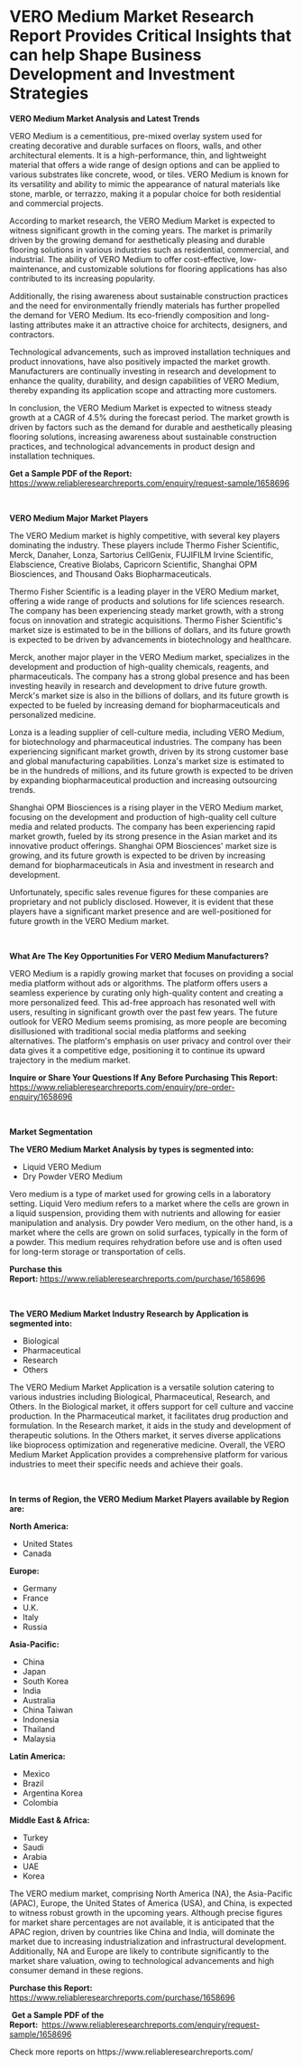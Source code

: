 <p><h1>VERO Medium Market Research Report Provides Critical Insights that can help Shape Business Development and Investment Strategies</h1></p><p><strong>VERO Medium Market Analysis and Latest Trends</strong></p>
<p><p>VERO Medium is a cementitious, pre-mixed overlay system used for creating decorative and durable surfaces on floors, walls, and other architectural elements. It is a high-performance, thin, and lightweight material that offers a wide range of design options and can be applied to various substrates like concrete, wood, or tiles. VERO Medium is known for its versatility and ability to mimic the appearance of natural materials like stone, marble, or terrazzo, making it a popular choice for both residential and commercial projects.</p><p>According to market research, the VERO Medium Market is expected to witness significant growth in the coming years. The market is primarily driven by the growing demand for aesthetically pleasing and durable flooring solutions in various industries such as residential, commercial, and industrial. The ability of VERO Medium to offer cost-effective, low-maintenance, and customizable solutions for flooring applications has also contributed to its increasing popularity.</p><p>Additionally, the rising awareness about sustainable construction practices and the need for environmentally friendly materials has further propelled the demand for VERO Medium. Its eco-friendly composition and long-lasting attributes make it an attractive choice for architects, designers, and contractors.</p><p>Technological advancements, such as improved installation techniques and product innovations, have also positively impacted the market growth. Manufacturers are continually investing in research and development to enhance the quality, durability, and design capabilities of VERO Medium, thereby expanding its application scope and attracting more customers.</p><p>In conclusion, the VERO Medium Market is expected to witness steady growth at a CAGR of 4.5% during the forecast period. The market growth is driven by factors such as the demand for durable and aesthetically pleasing flooring solutions, increasing awareness about sustainable construction practices, and technological advancements in product design and installation techniques.</p></p>
<p><strong>Get a Sample PDF of the Report:&nbsp;</strong> <a href="https://www.reliableresearchreports.com/enquiry/request-sample/1658696">https://www.reliableresearchreports.com/enquiry/request-sample/1658696</a></p>
<p>&nbsp;</p>
<p><strong>VERO Medium Major Market Players</strong></p>
<p><p>The VERO Medium market is highly competitive, with several key players dominating the industry. These players include Thermo Fisher Scientific, Merck, Danaher, Lonza, Sartorius CellGenix, FUJIFILM Irvine Scientific, Elabscience, Creative Biolabs, Capricorn Scientific, Shanghai OPM Biosciences, and Thousand Oaks Biopharmaceuticals.</p><p>Thermo Fisher Scientific is a leading player in the VERO Medium market, offering a wide range of products and solutions for life sciences research. The company has been experiencing steady market growth, with a strong focus on innovation and strategic acquisitions. Thermo Fisher Scientific's market size is estimated to be in the billions of dollars, and its future growth is expected to be driven by advancements in biotechnology and healthcare.</p><p>Merck, another major player in the VERO Medium market, specializes in the development and production of high-quality chemicals, reagents, and pharmaceuticals. The company has a strong global presence and has been investing heavily in research and development to drive future growth. Merck's market size is also in the billions of dollars, and its future growth is expected to be fueled by increasing demand for biopharmaceuticals and personalized medicine.</p><p>Lonza is a leading supplier of cell-culture media, including VERO Medium, for biotechnology and pharmaceutical industries. The company has been experiencing significant market growth, driven by its strong customer base and global manufacturing capabilities. Lonza's market size is estimated to be in the hundreds of millions, and its future growth is expected to be driven by expanding biopharmaceutical production and increasing outsourcing trends.</p><p>Shanghai OPM Biosciences is a rising player in the VERO Medium market, focusing on the development and production of high-quality cell culture media and related products. The company has been experiencing rapid market growth, fueled by its strong presence in the Asian market and its innovative product offerings. Shanghai OPM Biosciences' market size is growing, and its future growth is expected to be driven by increasing demand for biopharmaceuticals in Asia and investment in research and development.</p><p>Unfortunately, specific sales revenue figures for these companies are proprietary and not publicly disclosed. However, it is evident that these players have a significant market presence and are well-positioned for future growth in the VERO Medium market.</p></p>
<p>&nbsp;</p>
<p><strong>What Are The Key Opportunities For VERO Medium Manufacturers?</strong></p>
<p><p>VERO Medium is a rapidly growing market that focuses on providing a social media platform without ads or algorithms. The platform offers users a seamless experience by curating only high-quality content and creating a more personalized feed. This ad-free approach has resonated well with users, resulting in significant growth over the past few years. The future outlook for VERO Medium seems promising, as more people are becoming disillusioned with traditional social media platforms and seeking alternatives. The platform's emphasis on user privacy and control over their data gives it a competitive edge, positioning it to continue its upward trajectory in the medium market.</p></p>
<p><strong>Inquire or Share Your Questions If Any Before Purchasing This Report:</strong> <a href="https://www.reliableresearchreports.com/enquiry/pre-order-enquiry/1658696">https://www.reliableresearchreports.com/enquiry/pre-order-enquiry/1658696</a></p>
<p>&nbsp;</p>
<p><strong>Market Segmentation</strong></p>
<p><strong>The VERO Medium Market Analysis by types is segmented into:</strong></p>
<p><ul><li>Liquid VERO Medium</li><li>Dry Powder VERO Medium</li></ul></p>
<p><p>Vero medium is a type of market used for growing cells in a laboratory setting. Liquid Vero medium refers to a market where the cells are grown in a liquid suspension, providing them with nutrients and allowing for easier manipulation and analysis. Dry powder Vero medium, on the other hand, is a market where the cells are grown on solid surfaces, typically in the form of a powder. This medium requires rehydration before use and is often used for long-term storage or transportation of cells.</p></p>
<p><strong>Purchase this Report:&nbsp;</strong><a href="https://www.reliableresearchreports.com/purchase/1658696">https://www.reliableresearchreports.com/purchase/1658696</a></p>
<p>&nbsp;</p>
<p><strong>The VERO Medium Market Industry Research by Application is segmented into:</strong></p>
<p><ul><li>Biological</li><li>Pharmaceutical</li><li>Research</li><li>Others</li></ul></p>
<p><p>The VERO Medium Market Application is a versatile solution catering to various industries including Biological, Pharmaceutical, Research, and Others. In the Biological market, it offers support for cell culture and vaccine production. In the Pharmaceutical market, it facilitates drug production and formulation. In the Research market, it aids in the study and development of therapeutic solutions. In the Others market, it serves diverse applications like bioprocess optimization and regenerative medicine. Overall, the VERO Medium Market Application provides a comprehensive platform for various industries to meet their specific needs and achieve their goals.</p></p>
<p>&nbsp;</p>
<p><strong>In terms of Region, the VERO Medium Market Players available by Region are:</strong></p>
<p>
    <p> <strong> North America: </strong>
        <ul>
            <li>United States</li>
            <li>Canada</li>
        </ul>
        </p> 
    <p> <strong> Europe: </strong>
        <ul>
            <li>Germany</li>
            <li>France</li>
            <li>U.K.</li>
            <li>Italy</li>
            <li>Russia</li>
        </ul>
        </p> 
    <p> <strong> Asia-Pacific: </strong>
        <ul>
            <li>China</li>
            <li>Japan</li>
            <li>South Korea</li>
            <li>India</li>
            <li>Australia</li>
            <li>China Taiwan</li>
            <li>Indonesia</li>
            <li>Thailand</li>
            <li>Malaysia</li>
        </ul>
        </p> 
    <p> <strong> Latin America: </strong>
        <ul>
            <li>Mexico</li>
            <li>Brazil</li>
            <li>Argentina Korea</li>
            <li>Colombia</li>
        </ul>
        </p> 
    <p> <strong> Middle East & Africa: </strong>
        <ul>
            <li>Turkey</li>
            <li>Saudi</li>
            <li>Arabia</li>
            <li>UAE</li>
            <li>Korea</li>
        </ul>
    </p>
    </p>
<p><p>The VERO medium market, comprising North America (NA), the Asia-Pacific (APAC), Europe, the United States of America (USA), and China, is expected to witness robust growth in the upcoming years. Although precise figures for market share percentages are not available, it is anticipated that the APAC region, driven by countries like China and India, will dominate the market due to increasing industrialization and infrastructural development. Additionally, NA and Europe are likely to contribute significantly to the market share valuation, owing to technological advancements and high consumer demand in these regions.</p></p>
<p><strong>Purchase this Report: </strong><a href="https://www.reliableresearchreports.com/purchase/1658696">https://www.reliableresearchreports.com/purchase/1658696</a></p>
<p>&nbsp;<strong>Get a Sample PDF of the Report:&nbsp;&nbsp;</strong><a href="https://www.reliableresearchreports.com/enquiry/request-sample/1658696">https://www.reliableresearchreports.com/enquiry/request-sample/1658696</a></p>
<p><strong></strong></p>
<p>Check more reports on https://www.reliableresearchreports.com/</p>